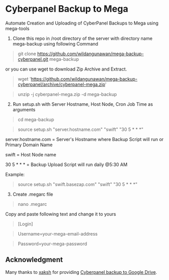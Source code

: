 # Cyberpanel Backup to Mega
Automate Creation and Uploading of CyberPanel Backups to Mega using mega-tools

1) Clone this repo in /root directory of the server with directory name mega-backup using following Command
 
 > git clone https://github.com/wildangunawan/mega-backup-cyberpanel.git mega-backup
 
 or you can use wget to download Zip Archive and Extract.
 
 > wget 'https://github.com/wildangunawan/mega-backup-cyberpanel/archive/cyberpanel-mega.zip'

 > unzip -j cyberpanel-mega.zip -d mega-backup

2) Run setup.sh with Server Hostname, Host Node, Cron Job Time as arguments

 > cd mega-backup

 > source setup.sh "server.hostname.com" "swift" "30 5 * * *"

   server.hostname.com = Server's Hostname where Backup Script will run or Primary Domain Name
   
   swift = Host Node name
   
   30 5 * * * = Backup Upload Script will run daily @5:30 AM

   Example: 
 > source setup.sh "swift.basezap.com" "swift" "30 5 * * *"

3) Create .megarc file
 
 > nano .megarc

Copy and paste following text and change it to yours

> [Login]

> Username=your-mega-email-address

> Password=your-mega-password

## Acknowledgment
Many thanks to [xaksh][xaksh] for providing [Cyberpanel backup to Google Drive][xaksh-gdrive-backup].

[xaksh]: https://github.com/xaksh
[xaksh-gdrive-backup]: https://github.com/xaksh/gdrive-backup-cyberpanel
